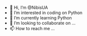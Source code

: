 - 👋 Hi, I’m @NibisUA
- 👀 I’m interested in coding on Python
- 🌱 I’m currently learning Python
- 💞️ I’m looking to collaborate on ...
- 📫 How to reach me ...

<!---
NibisUA/NibisUA is a ✨ special ✨ repository because its `README.md` (this file) appears on your GitHub profile.
You can click the Preview link to take a look at your changes.
--->
